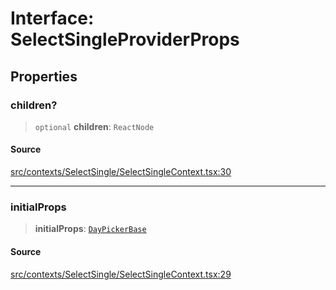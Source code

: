# Interface: SelectSingleProviderProps

## Properties

### children?

> `optional` **children**: `ReactNode`

#### Source

[src/contexts/SelectSingle/SelectSingleContext.tsx:30](https://github.com/gpbl/react-day-picker/blob/a604fd23887c832117da414a9c63b1b84efb97d9/src/contexts/SelectSingle/SelectSingleContext.tsx#L30)

***

### initialProps

> **initialProps**: [`DayPickerBase`](DayPickerBase.md)

#### Source

[src/contexts/SelectSingle/SelectSingleContext.tsx:29](https://github.com/gpbl/react-day-picker/blob/a604fd23887c832117da414a9c63b1b84efb97d9/src/contexts/SelectSingle/SelectSingleContext.tsx#L29)
